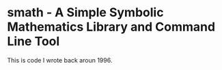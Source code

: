 
# smath - A Simple Symbolic Mathematics Library and Command Line Tool

This is code I wrote back aroun 1996.